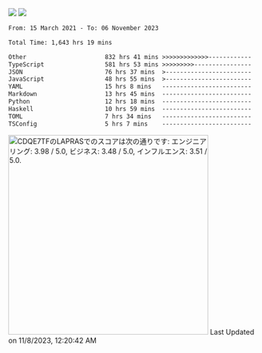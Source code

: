 <div>
  <img src="https://github-readme-stats.vercel.app/api?username=naporin0624&count_private=true&show_icons=true" />
  <img src="https://github-readme-stats.vercel.app/api/top-langs/?username=naporin0624&layout=compact&hide=css" />
  <!--START_SECTION:waka-->

```txt
From: 15 March 2021 - To: 06 November 2023

Total Time: 1,643 hrs 19 mins

Other                      832 hrs 41 mins >>>>>>>>>>>>>------------   50.67 %
TypeScript                 581 hrs 53 mins >>>>>>>>>----------------   35.41 %
JSON                       76 hrs 37 mins  >------------------------   04.66 %
JavaScript                 48 hrs 55 mins  >------------------------   02.98 %
YAML                       15 hrs 8 mins   -------------------------   00.92 %
Markdown                   13 hrs 45 mins  -------------------------   00.84 %
Python                     12 hrs 18 mins  -------------------------   00.75 %
Haskell                    10 hrs 59 mins  -------------------------   00.67 %
TOML                       7 hrs 34 mins   -------------------------   00.46 %
TSConfig                   5 hrs 7 mins    -------------------------   00.31 %
```

<!--END_SECTION:waka-->
  
  <!--START_SECTION:lapras-card-->
<p ><a href="https://lapras.com/public/CDQE7TF" target="_blank" rel="noopener noreferrer"><img alt="CDQE7TFのLAPRASでのスコアは次の通りです: エンジニアリング: 3.98 / 5.0, ビジネス: 3.48 / 5.0, インフルエンス: 3.51 / 5.0." src="https://lapras-card-generator.vercel.app/api/svg?e=3.98&b=3.48&i=3.51&b1=%23232323&b2=%236d6d6d&i1=%23212121&i2=%23818181&l=ja" width="400" ></a>  
Last Updated on 11/8/2023, 12:20:42 AM</p>
<!--END_SECTION:lapras-card-->
</div>
